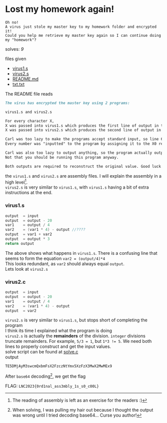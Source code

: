 # Lost my homework again!

```
Oh no!
A virus just stole my master key to my homework folder and encrypted it!
Could you help me retrieve my master key again so I can continue doing my "homework"?
```
solves: *9* <br>

files given
- [virus1.s](./virus1.s)
- [virus2.s](./virus2.s)
- [README.md](./readme.md)
- [txt.txt](./txt.txt)

The README file reads
```md
The virus has encrypted the master key using 2 programs:

virus1.s and virus2.s

For every character X,
X was passed into virus1.s which produces the first line of output in txt.txt
X was passed into virus2.s which produces the second line of output in txt.txt

Carl was too lazy to make the programs accept standard input, so line 6's MOV instruction is the "input".
Every number was "inputted" to the program by assigning it to the X0 register on line 6. Just change the #122 to some other number.

Carl was also too lazy to output anything, so the program actually outputs using its return status code.
Not that you should be running this program anyway.

Both outputs are required to reconstruct the original value. Good luck!
```
the `virus1.s` and `virus2.s` are assembly files. I will explain the assembly in a high level[^1]. \
`virus2.s` is very similar to `virus1.s`, with `virus1.s` having a bit of extra instructions at the end.
### virus1.s
```c
output	= input
output	= output - 20
var1	= output / 4
var2	= (var1 * 4) - output //????
output	= var1 + var2
output	= output * 3
return output
```
The above shows what happens in `virus1.s`. There is a confusing line that seems to form the equation `var2 = (output/4)*4` \
This looks redundant, as `var2` should always equal `output`. \
Lets look at `virus2.s`
### virus2.c
```c
output	= input
output	= output - 20
var1	= output / 4
var2	= (var1 * 4) - output
output	= var2
```
`virus2.s` is very similar to `virus1.s`, but stops short of completing the program \
I think its time I explained what the program is doing \
`virus2.s` is actually the **remainders** of the division. `integer` divisions truncate remainders. For example, `5/3 = 1`, but `1*3 != 5`. We need both lines to properly construct and get the input values. \
solve script can be found at [solve.c](./solve.c) \
output
```
TE5DMjAyM3swcmQxbmFsX2FzczNtYmx5XzFzX3MwX2MwMEx9
```
After `base64` decoding[^2], we get the flag

FLAG: `LNC2023{0rd1nal_ass3mbly_1s_s0_c00L}`

[^1]: The reading of assembly is left as an exercise for the readers :)

[^2]: When solving, I was pulling my hair out because I thought the output was wrong until I tried decoding base64... Curse you author!

